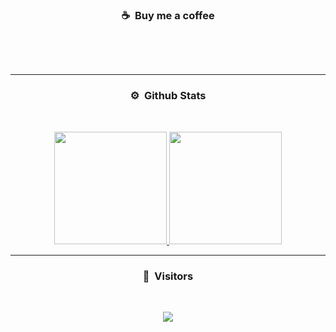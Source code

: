 ### <p align="center">☕ &nbsp;Buy me a coffee</p>
<br>
<p align="center"><strong>
   <br>
</strong></p>


-----
### <p align="center">⚙️ &nbsp;Github Stats</p>
<br>
<p align="center">
<a href="https://github.com/Object02X">
  <img height="180em" src="https://github-readme-stats-eight-theta.vercel.app/api?username=crashixx&show_icons=true&theme=react&include_all_commits=true&locale=fr"/>
  <img height="180em" src="https://github-readme-streak-stats.herokuapp.com/?user=crashixx&theme=react&include_all_commits&hide_border=false"/>
</a>
  
</p>

-----

### <p align="center">👀 &nbsp;Visitors</p>
<br>
<p align="center">
  <img src="https://profile-counter.glitch.me/Object02X/count.svg" />
</p>

